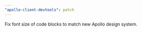 ```yaml
---
"apollo-client-devtools": patch
---
```


Fix font size of code blocks to match new Apollo design system.
